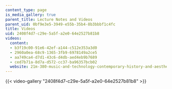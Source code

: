 ```yaml
---
content_type: page
is_media_gallery: true
parent_title: Lecture Notes and Videos
parent_uid: 0bf9e3e5-3949-e55b-35b4-8b3bbbf1c4fc
title: Videos
uid: 2408f4d7-c29e-5a5f-a2e0-64e2527b81b8
videos:
  content:
  - b3f19c00-91e6-42ef-a144-c512e353a3d0
  - 2960a0ea-68c9-1365-3fb9-6978149a2ce5
  - aa749ca4-d7d1-43c6-d4db-aed4eb9b7689
  - ced7b71a-8d7a-d572-cc37-ba96357bcb02
  website: 21m-380-music-and-technology-contemporary-history-and-aesthetics-fall-2009
---
```



{{< video-gallery "2408f4d7-c29e-5a5f-a2e0-64e2527b81b8" >}}

